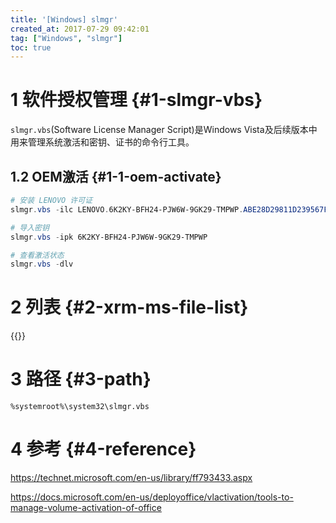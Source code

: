 ```yaml
---
title: '[Windows] slmgr'
created_at: 2017-07-29 09:42:01
tag: ["Windows", "slmgr"]
toc: true
---
```


# 1 软件授权管理 {#1-slmgr-vbs}

`slmgr.vbs`(Software License Manager Script)是Windows Vista及后续版本中用来管理系统激活和密钥、证书的命令行工具。

## 1.2 OEM激活 {#1-1-oem-activate}

```powershell
# 安装 LENOVO 许可证
slmgr.vbs -ilc LENOVO.6K2KY-BFH24-PJW6W-9GK29-TMPWP.ABE28D29811D239567F522B6B99EA85EED911A90.XRM-MS

# 导入密钥
slmgr.vbs -ipk 6K2KY-BFH24-PJW6W-9GK29-TMPWP

# 查看激活状态
slmgr.vbs -dlv
```
# 2 列表 {#2-xrm-ms-file-list}

{{<file-list title="XRM-MS文件列表"  regex="^.*\.XRM-MS$" lang="xml">}}

# 3 路径 {#3-path}

`%systemroot%\system32\slmgr.vbs`

# 4 参考 {#4-reference}

https://technet.microsoft.com/en-us/library/ff793433.aspx

https://docs.microsoft.com/en-us/deployoffice/vlactivation/tools-to-manage-volume-activation-of-office
